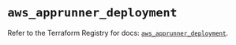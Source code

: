 # `aws_apprunner_deployment`

Refer to the Terraform Registry for docs: [`aws_apprunner_deployment`](https://registry.terraform.io/providers/hashicorp/aws/5.54.1/docs/resources/apprunner_deployment).
